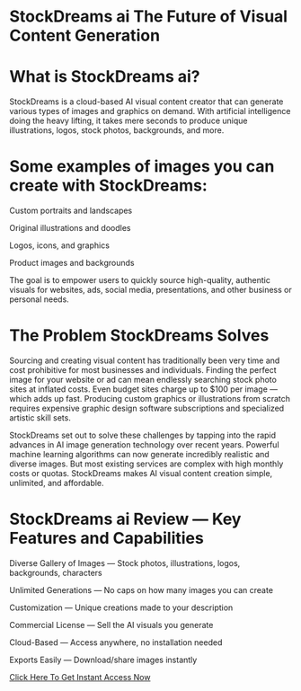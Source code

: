 # StockDreams ai The Future of Visual Content Generation

# What is StockDreams ai? 

StockDreams is a cloud-based AI visual content creator that can generate various types of images and graphics on demand. With artificial intelligence doing the heavy lifting, it takes mere seconds to produce unique illustrations, logos, stock photos, backgrounds, and more.

# Some examples of images you can create with StockDreams:

Custom portraits and landscapes

Original illustrations and doodles

Logos, icons, and graphics

Product images and backgrounds

The goal is to empower users to quickly source high-quality, authentic visuals for websites, ads, social media, presentations, and other business or personal needs.

# The Problem StockDreams Solves

Sourcing and creating visual content has traditionally been very time and cost prohibitive for most businesses and individuals.
Finding the perfect image for your website or ad can mean endlessly searching stock photo sites at inflated costs. Even budget sites charge up to $100 per image — which adds up fast.
Producing custom graphics or illustrations from scratch requires expensive graphic design software subscriptions and specialized artistic skill sets.

StockDreams set out to solve these challenges by tapping into the rapid advances in AI image generation technology over recent years.
Powerful machine learning algorithms can now generate incredibly realistic and diverse images. But most existing services are complex with high monthly costs or quotas.
StockDreams makes AI visual content creation simple, unlimited, and affordable.

# StockDreams ai Review — Key Features and Capabilities

Diverse Gallery of Images — Stock photos, illustrations, logos, backgrounds, characters

Unlimited Generations — No caps on how many images you can create

Customization — Unique creations made to your description

Commercial License — Sell the AI visuals you generate

Cloud-Based — Access anywhere, no installation needed

Exports Easily — Download/share images instantly

[Click Here To Get Instant Access Now](https://jvz6.com/c/3006823/400527)


